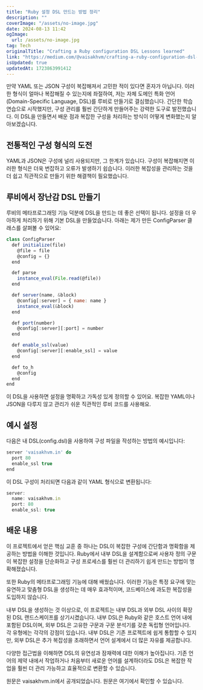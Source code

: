 ```yaml
---
title: "Ruby 설정 DSL 만드는 방법 정리"
description: ""
coverImage: "/assets/no-image.jpg"
date: 2024-08-13 11:42
ogImage: 
  url: /assets/no-image.jpg
tag: Tech
originalTitle: "Crafting a Ruby configuration DSL Lessons learned"
link: "https://medium.com/@vaisakhvm/crafting-a-ruby-configuration-dsl-lessons-learned-8bbb0958c670"
isUpdated: true
updatedAt: 1723863991412
---
```



만약 YAML 또는 JSON 구성이 복잡해져서 고민한 적이 있다면 혼자가 아닙니다. 이러한 형식이 얼마나 복잡해질 수 있는지에 좌절하여, 저는 자체 도메인 특화 언어(Domain-Specific Language, DSL)를 루비로 만들기로 결심했습니다. 간단한 학습 연습으로 시작했지만, 구성 관리를 훨씬 간단하게 만들어주는 강력한 도구로 발전했습니다. 이 DSL을 만들면서 배운 점과 복잡한 구성을 처리하는 방식이 어떻게 변화했는지 알아보겠습니다.

## 전통적인 구성 형식의 도전

YAML과 JSON은 구성에 널리 사용되지만, 그 한계가 있습니다. 구성이 복잡해지면 이러한 형식은 더욱 번잡하고 오류가 발생하기 쉽습니다. 이러한 복잡성을 관리하는 것을 더 쉽고 직관적으로 만들기 위한 해결책이 필요했습니다.

## 루비에서 장난감 DSL 만들기

<div class="content-ad"></div>

루비의 메타프로그래밍 기능 덕분에 DSL을 만드는 데 좋은 선택이 됩니다. 설정을 더 우아하게 처리하기 위해 기본 DSL을 만들었습니다. 아래는 제가 만든 ConfigParser 클래스를 살펴볼 수 있어요:

```js
class ConfigParser
  def initialize(file)
    @file = file
    @config = {}
  end

  def parse
    instance_eval(File.read(@file))
  end

  def server(name, &block)
    @config[:server] = { name: name }
    instance_eval(&block)
  end

  def port(number)
    @config[:server][:port] = number
  end

  def enable_ssl(value)
    @config[:server][:enable_ssl] = value
  end

  def to_h
    @config
  end
end
```

이 DSL을 사용하면 설정을 명확하고 가독성 있게 정의할 수 있어요. 복잡한 YAML이나 JSON을 다루지 않고 관리가 쉬운 직관적인 루비 코드를 사용해요.

## 예시 설정

<div class="content-ad"></div>

다음은 내 DSL(config.dsl)을 사용하여 구성 파일을 작성하는 방법의 예시입니다:

```js
server 'vaisakhvm.in' do
  port 80
  enable_ssl true
end
```

이 DSL 구성이 처리되면 다음과 같이 YAML 형식으로 변환됩니다:

```js
server:
  name: vaisakhvm.in
  port: 80
  enable_ssl: true
```

<div class="content-ad"></div>

## 배운 내용

이 프로젝트에서 얻은 핵심 교훈 중 하나는 DSL이 복잡한 구성에 간단함과 명확함을 제공하는 방법을 이해한 것입니다. Ruby에서 내부 DSL을 설계함으로써 사용자 정의 구문이 복잡한 설정을 단순화하고 구성 프로세스를 훨씬 더 관리하기 쉽게 만드는 방법이 명확해졌습니다.

또한 Ruby의 메타프로그래밍 기능에 대해 배웠습니다. 이러한 기능은 특정 요구에 맞는 유연하고 맞춤형 DSL을 생성하는 데 매우 효과적이며, 코드베이스에 과도한 복잡성을 도입하지 않습니다.

내부 DSL을 생성하는 것 이상으로, 이 프로젝트는 내부 DSL과 외부 DSL 사이의 확장된 DSL 랜드스케이프를 상기시켰습니다. 내부 DSL은 Ruby와 같은 호스트 언어 내에 포함된 DSL이며, 외부 DSL은 고유한 구문과 구문 분석기를 갖춘 독립형 언어입니다. 각 유형에는 각각의 강점이 있습니다. 내부 DSL은 기존 프로젝트에 쉽게 통합할 수 있지만, 외부 DSL은 추가 복잡성을 초래하면서 언어 설계에서 더 많은 자유를 제공합니다.

<div class="content-ad"></div>

다양한 접근법을 이해하면 DSL의 유연성과 잠재력에 대한 이해가 높아집니다. 기존 언어의 제약 내에서 작업하거나 처음부터 새로운 언어를 설계하더라도 DSL은 복잡한 작업을 훨씬 더 관리 가능하고 효율적으로 변환할 수 있습니다.

원문은 vaisakhvm.in에서 공개되었습니다. 원문은 여기에서 확인할 수 있습니다.